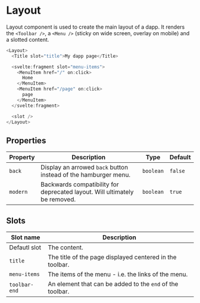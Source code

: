 # Layout

Layout component is used to create the main layout of a dapp. It renders the `<Toolbar />`, a `<Menu />` (sticky on wide screen, overlay on mobile) and a slotted content.

```javascript
<Layout>
  <Title slot="title">My dapp page</Title>

  <svelte:fragment slot="menu-items">
    <MenuItem href="/" on:click>
      Home
    </MenuItem>
    <MenuItem href="/page" on:click>
      page
    </MenuItem>
  </svelte:fragment>

  <slot />
</Layout>
```

## Properties

| Property | Description                                                                | Type      | Default |
| -------- | -------------------------------------------------------------------------- | --------- | ------- |
| `back`   | Display an arrowed `back` button instead of the hamburger menu.            | `boolean` | `false` |
| `modern` | Backwards compatibility for deprecated layout. Will ultimately be removed. | `boolean` | `true`  |

## Slots

| Slot name     | Description                                               |
| ------------- |-----------------------------------------------------------|
| Defautl slot  | The content.                                              |
| `title`       | The title of the page displayed centered in the toolbar.  |
| `menu-items`  | The items of the menu - i.e. the links of the menu.       |
| `toolbar-end` | An element that can be added to the `end` of the toolbar. |
